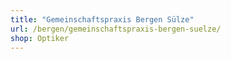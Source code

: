 ```yaml
---
title: "Gemeinschaftspraxis Bergen Sülze"
url: /bergen/gemeinschaftspraxis-bergen-suelze/
shop: Optiker
---
```

